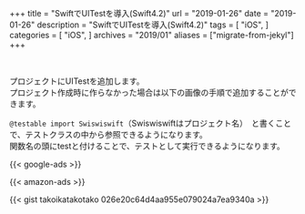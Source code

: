 +++
title = "SwiftでUITestを導入(Swift4.2)"
url = "2019-01-26"
date = "2019-01-26"
description = "SwiftでUITestを導入(Swift4.2)"
tags = [
    "iOS",
]
categories = [
    "iOS",
]
archives = "2019/01"
aliases = ["migrate-from-jekyl"]
+++

<br>

プロジェクトにUITestを追加します。  
プロジェクト作成時に作らなかった場合は以下の画像の手順で追加することができます。



`@testable import Swiswiswift`（Swiswiswiftはプロジェクト名）　と書くことで、テストクラスの中から参照できるようになります。  
関数名の頭にtestと付けることで、テストとして実行できるようになります。

<!-- Google Ads -->
{{< google-ads >}}

<!-- Amazon Ads -->
{{< amazon-ads >}}

{{< gist takoikatakotako 026e20c64d4aa955e079024a7ea9340a >}}
